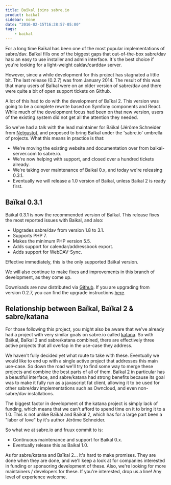 ```yaml
---
title: Baïkal joins sabre.io
product: baikal 
sidebar: none
date: "2016-02-15T16:28:57-05:00"
tags:
    - baikal 
---
```


For a long time Baïkal has been one of the most popular implementations of
sabre/dav. Baïkal fills one of the biggest gaps that out-of-the-box sabre/dav
has: an easy to use installer and admin interface. It's the best choice if
you're looking for a light-weight caldav/carddav server.

However, since a while development for this project has stagnated a little bit.
The last release (0.2.7) was from January 2014. The result of this was that
many users of Baïkal were on an older version of sabre/dav and there were quite
a bit of open support tickets on Github.

A lot of this had to do with the development of Baïkal 2. This version was
going to be a complete rewrite based on Symfony components and React. While
much of the development focus had been on that new version, users of the
existing system did not get all the attention they needed.

So we've had a talk with the lead maintainer for Baïkal (Jérôme Schneider from
[Netgusto][1]), and proposed to bring Baïkal under the 'sabre.io' umbrella of
projects. What this means in practice is that:

* We're moving the existing website and documentation over from
  baikal-server.com to sabre.io.
* We're now helping with support, and closed over a hundred tickets already.
* We're taking over maintenance of Baikal 0.x, and today we're releasing 0.3.1.
* Eventually we will release a 1.0 version of Baikal, unless Baikal 2 is ready
  first.

Baïkal 0.3.1
------------

Baïkal 0.3.1 is now the recommended version of Baïkal. This release fixes the
most reported issues with Baikal, and also:

* Upgrades sabre/dav from version 1.8 to 3.1.
* Supports PHP 7.
* Makes the minimum PHP version 5.5.
* Adds support for calendar/addressbook export.
* Adds support for WebDAV-Sync.

Effective immediately, this is the only supported Baïkal version.

We will also continue to make fixes and improvements in this branch of
development, as they come up.

Downloads are now distributed via [Github][2]. If you are upgrading from
version 0.2.7, you can find the upgrade instructions [here][3].

Relationship between Baïkal, Baïkal 2 & sabre/katana
----------------------------------------------------

For those following this project, you might also be aware that we've already
had a project with very similar goals on sabre.io called [katana][4].
So with Baïkal, Baïkal 2 and sabre/katana combined, there are effectively
three active projects that all overlap in the use-case they address.

We haven't fully decided yet what route to take with these. Eventually we would
like to end up with a single active project that addresses this main use-case.
So down the road we'll try to find some way to merge these projects and combine
the best parts of all of them. Baïkal 2 in particular has a beautiful
interface, and sabre/katana had strong benefits because its goal was to make it
fully run as a javascript fat client, allowing it to be used for other
sabre/dav implementations such as Owncloud, and even non-sabre/dav
installations.

The biggest factor in development of the katana project is simply lack of
funding, which means that we can't afford to spend time on it to bring it to a
1.0. This is not unlike Baïkal and Baïkal 2, which has for a large part been a
"labor of love" by it's author Jérôme Schneider.

So what we at sabre.io and fruux commit to is:

* Continuous maintenance and support for Baikal 0.x.
* Eventually release this as Baikal 1.0.

As for sabre/katana and Baïkal 2... It's hard to make promises. They are done
when they are done, and we'll keep a look at for companies interested in
funding or sponsoring development of these. Also, we're looking for more
maintainers / developers for these. If you're interested, drop us a line! Any
level of experience welcome.

[1]: http://netgusto.com/
[2]: https://github.com/fruux/Baikal/releases
[3]: /baikal/upgrade/
[4]: /katana/

